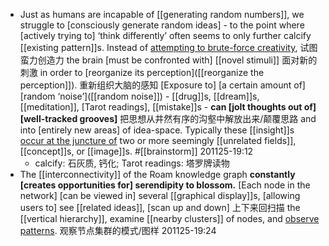 - Just as humans are incapable of [[generating random numbers]], we struggle to [consciously generate random ideas] - to the point where [actively trying to] ‘think differently’ often seems to only further calcify [[existing pattern]]s. Instead of [attempting to brute-force creativity]([[creativity]]), 试图蛮力创造力 the brain [must be confronted with] [[novel stimuli]] 面对新的刺激 in order to [reorganize its perception]([[reorganize the perception]]). 重新组织大脑的感知 [Exposure to] [a certain amount of] [random ‘noise’]([[random noise]]) - [[drug]]s, [[dream]]s, [[meditation]], [Tarot readings], [[mistake]]s - **can [jolt thoughts out of] [well-tracked grooves]** 把思想从井然有序的沟壑中解放出来/颠覆思路 and into [entirely new areas] of idea-space. Typically these [[insight]]s [occur at the juncture of]([[juncture]]) two or more seemingly [[unrelated fields]], [[concept]]s, or [[image]]s. #[[brainstorm]]
201125-19:12
    - calcify: 石灰质, 钙化;
Tarot readings: 塔罗牌读物
- The [[interconnectivity]] of the Roam knowledge graph **constantly [creates opportunities for] serendipity to blossom.** [Each node in the network] [can be viewed in] several [[graphical display]]s, [allowing users to] see [[related ideas]], [scan up and down] 上下来回扫描 the [[vertical hierarchy]], examine [[nearby clusters]] of nodes, and [observe patterns]([[pattern]]). 观察节点集群的模式/图样 
201125-19:24
